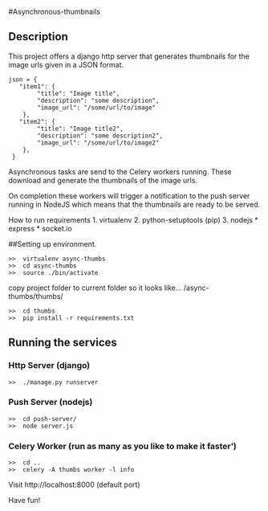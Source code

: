 #Asynchronous-thumbnails

## Description

This project offers a django http server that generates thumbnails for the image urls given in a JSON format.


    json = {
       "item1": {
            "title": "Image title",
            "description": "some description",
            "image_url": "/some/url/to/image"
        },
       "item2": {
            "title": "Image title2",
            "description": "some description2",
            "image_url": "/some/url/to/image2"
        },
     }

Asynchronous tasks are send to the Celery workers running. These download and generate the thumbnails of the image urls.

On completion these workers will trigger a notification to the push server running in NodeJS which means that the thumbnails are ready to be served.



How to run
    requirements
	    1.  virtualenv
		2.  python-setuptools (pip)
		3.  nodejs
            *   express
            *   socket.io

##Setting up environment.

    >>  virtualenv async-thumbs
    >>  cd async-thumbs
    >>  source ./bin/activate

copy project folder to current folder so it looks like… /async-thumbs/thumbs/

    >>  cd thumbs
    >>  pip install -r requirements.txt

## Running the services


### Http Server (django)
	>>  ./manage.py runserver

### Push Server (nodejs)
	>>  cd push-server/
	>>  node server.js

### Celery Worker (run as many as you like to make it faster’)
	>>  cd ..
	>>  celery -A thumbs worker -l info


Visit http://localhost:8000 (default port)

Have fun!